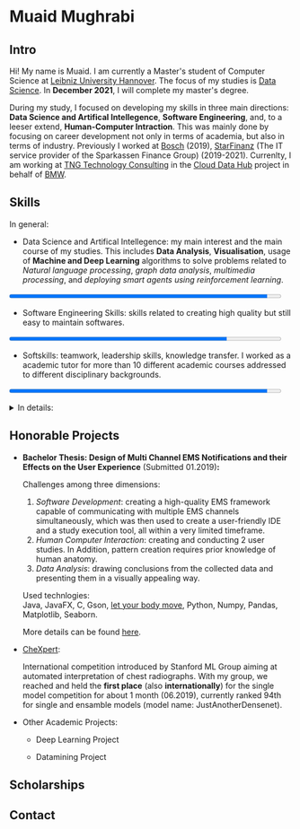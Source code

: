 # Muaid Mughrabi

## Intro
Hi! My name is Muaid. I am currently a Master's student of Computer Science at [Leibniz University Hannover](https://www.uni-hannover.de/en/). The focus of my studies is [Data Science](https://www.et-inf.uni-hannover.de/de/studium/im-studium/informatik-m-sc/themenschwerpunkte-im-master-informatik/#c39815). In **December 2021**, I will complete my master's degree.

During my study, I focused on developing my skills in three main directions: **Data Science and Artifical Intellegence**, **Software Engineering**, and, to a leeser extend, **Human-Computer Intraction**. This was mainly done by focusing on career development not only in terms of academia, but also in terms of industry. Previously I worked at [Bosch](https://www.bosch.de/unser-unternehmen/bosch-in-deutschland/hildesheim/) (2019), [StarFinanz](https://www.starfinanz.de) (The IT service provider of the Sparkassen Finance Group) (2019-2021). Currenlty, I am working at [TNG Technology Consulting](https://www.tngtech.com/en/index.html) in the [Cloud Data Hub](https://data.bmwgroup.com/) project in behalf of [BMW](https://www.bmw.com/en/index.html). 

## Skills
In general:
* Data Science and Artifical Intellegence: my main interest and the main course of my studies. This includes **Data Analysis**, **Visualisation**, usage of **Machine and Deep Learning** algorithms to solve problems related to *Natural language processing*, *graph data analysis*, *multimedia processing*, and *deploying smart agents using reinforcement learning*.

<progress style="width:96%; left: 0px;" value="95" max="100"> </progress>

* Software Engineering Skills: skills related to creating high quality but still easy to maintain softwares.

<progress style="width:96%; left: 0px;" value="80" max="100"> </progress>

* Softskills: teamwork, leadership skills, knowledge transfer. I worked as a academic tutor for more than 10 different academic courses addressed to different disciplinary backgrounds.

<progress style="width:96%; left: 0px;" value="95" max="100"> </progress>

<details>

<summary>In details:</summary> 

<div id="demo" class="collapse">

| Scale explaination       |               |
| ------------- |-------------|
| Basics      | <span class="rating filled">  ■  </span> <span class="rating">   ■ ■ ■ ■ </span> |
| Simple project      | <span class="rating filled">  ■ ■   </span> <span class="rating">   ■ ■ ■ </span> |
| Extensive project experience      | <span class="rating filled">  ■ ■ ■   </span> <span class="rating">   ■ ■  </span> |
| In-depth knowledge      | <span class="rating filled">  ■ ■ ■ ■  </span> <span class="rating">  ■ </span> |
| Expert      | <span class="rating filled">  ■ ■ ■ ■ ■   </span> <span class="rating"> </span> |

| Data processing        |               |
| ------------- |-------------|
| Numpy      | <span class="rating filled">  ■ ■ ■ ■  ◧  </span> <span class="rating">   </span> |
| Pandas      | <span class="rating filled">  ■ ■ ■ ■   </span> <span class="rating">   ■ </span> |
| Seaborn, Matplotlib       | <span class="rating filled">  ■ ■ ■ ■  ◧  </span> <span class="rating">   </span> |
| SciPy      | <span class="rating filled">  ■ ■ ■   </span> <span class="rating">   ■ ■ </span> |

| Machine learning        |               |
| ------------- |-------------|
| Scikit-learn      | <span class="rating filled">  ■ ■ ■ ■   </span> <span class="rating">   ■ </span> |
| TensorFlow      | <span class="rating filled">  ■ ■ ■  ◧  </span> <span class="rating">   ■ </span> |
| Keras      | <span class="rating filled">  ■ ■ ■ ■  ◧  </span> <span class="rating">   </span> |
| Pytorch (lightning)      | <span class="rating filled">  ■ ■  ◧  </span> <span class="rating">   ■ ■ </span> |

| Programming        |               |
| ------------- |-------------|
| Python      | <span class="rating filled">  ■ ■ ■ ■  ◧  </span> <span class="rating">   </span> |
| Java      | <span class="rating filled">  ■ ■ ■ ■  ◧  </span> <span class="rating">   </span> |
| C      | <span class="rating filled">  ■ ■   </span> <span class="rating">   ■ ■ ■ </span> |
| C++      | <span class="rating filled">  ■  ◧  </span> <span class="rating">   ■ ■ ■ </span> |
| Haskell      | <span class="rating filled">  ■ ■   </span> <span class="rating">   ■ ■ ■ </span> |

| Software development        |               |
| ------------- |-------------|
| Spring Boot      | <span class="rating filled">  ■   </span> <span class="rating">   ■ ■ ■ ■ </span> |
| Git      | <span class="rating filled">  ■ ■ ■   </span> <span class="rating">   ■ ■ </span> |
| SVN      | <span class="rating filled">  ■ ■   </span> <span class="rating">   ■ ■ ■ </span> |
| Gitlab CI\CD      | <span class="rating filled">  ■ ■   </span> <span class="rating">   ■ ■ ■ </span> |
| Atlassian Jira      | <span class="rating filled">  ■ ■   </span> <span class="rating">   ■ ■ ■ </span> |

| Scientific writing        |               |
| ------------- |-------------|
| LaTeX      | <span class="rating filled">  ■ ■ ■   </span> <span class="rating">   ■ ■ </span> |

</details>



## Honorable Projects
 
* **Bachelor Thesis: Design of Multi Channel EMS Notifications and their Effects on the User Experience** (Submitted 01.2019)**:**

    Challenges among three dimensions:

    1. *Software Development*: creating a high-quality EMS framework capable of communicating with multiple EMS channels simultaneously, which was then used to create a user-friendly IDE and a study execution tool, all within a very limited timeframe.  
    2. *Human Computer Interaction*: creating and conducting 2 user studies. In Addition, pattern creation requires prior knowledge of human anatomy.
    3. *Data Analysis*: drawing conclusions from the collected data and presenting them in a visually appealing way. 

    Used technlogies:  
    Java, JavaFX, C, Gson, [let your body move](https://bitbucket.org/MaxPfeiffer/letyourbodymove/wiki/Home), Python, Numpy, Pandas, Matplotlib, Seaborn.

    More details can be found [here](https://hci.uni-hannover.de/theses).

* [CheXpert](https://stanfordmlgroup.github.io/competitions/chexpert/):

    International competition introduced by Stanford ML Group aiming at automated interpretation of chest radiographs. With my group, we reached and held the **first place** (also **internationally**) for the single model competition for about 1 month (06.2019), currently ranked 94th for single and ensamble models (model name: JustAnotherDensenet). 
    
    <!-- toDo: challenges with bigData and logistics, CI\CD -->

* Other Academic Projects:
    * Deep Learning Project

    * Datamining Project

## Scholarships 

## Contact 

<style>
.rating {
    -webkit-text-stroke: 1.5px black;
    font-size: 30px;
    font-family: 'Segoe UI';
    color: #80000000;
}
.filled{
    color: #0075ff;
}
</style>